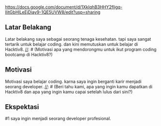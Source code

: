 https://docs.google.com/document/d/1XkIqhB3HHY2fligq-IlitGbHlLeEjDiay9-1QE5UVW8/edit?usp=sharing

[//]: # (Ceritakan sedikit tentang latar belakangmu seperti pendidikan terakhir atau pekerjaan sebelumnya)
## Latar Belakang
Latar belakang saya sebagai seorang tenaga kesehatan. tapi saya sangat tertarik untuk belajar coding. dan kini memutuskan untuk belajar di Hacktiv8.
[//]: # (Motivasi apa yang mendorongmu untuk ikut program coding bootcamp di Hacktiv8?)
## Motivasi
Motivasi saya belajar coding. karna saya ingin berganti karir menjadi seorang developer.
[//]: # (Beri tahu kami, apa yang ingin kamu dapatkan di Hacktiv8 dan apa yang ingin kamu capai setelah lulus dari sini?)
## Ekspektasi
#1 saya ingin menjadi seorang developer profesional.

[//]: # (Apakah ada hal lain yang ingin disampaikan? Bila ada, kamu bebas untuk menuliskannya)
